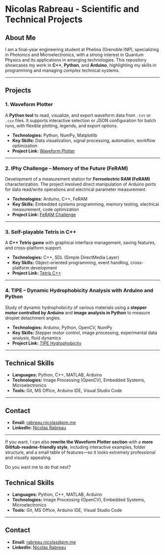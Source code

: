 # Nicolas Rabreau - Scientific and Technical Projects

## About Me

I am a final-year engineering student at Phelma (Grenoble INP), specializing in Photonics and Microelectronics, with a strong interest in Quantum Physics and its applications in emerging technologies. This repository showcases my work in **C++**, **Python**, and **Arduino**, highlighting my skills in programming and managing complex technical systems.

---

## Projects

### 1. Waveform Plotter

A **Python tool** to read, visualize, and export waveform data from `.txt` or `.csv` files. It supports interactive selection or JSON configuration for batch runs, with flexible plotting, legends, and export options.

* **Technologies:** Python, NumPy, Matplotlib
* **Key Skills:** Data visualization, signal processing, automation, workflow optimization
* **Project Link:** [Waveform Plotter](https://gitlab.com/N1kor4/from_waveform_to_python)

---

### 2. IPhy Challenge – Memory of the Future (FeRAM)

Development of a measurement station for **Ferroelectric RAM (FeRAM)** characterization. The project involved direct manipulation of Arduino ports for data read/write operations and electrical parameter measurement.

* **Technologies:** Arduino, C++, FeRAM
* **Key Skills:** Embedded systems programming, memory testing, electrical measurement, code optimization
* **Project Link:** [FeRAM Challenge](https://github.com/minfo10/Defis_FeRAM)

---

### 3. Self-playable Tetris in C++

A **C++ Tetris game** with graphical interface management, saving features, and cross-platform support.

* **Technologies:** C++, SDL (Simple DirectMedia Layer)
* **Key Skills:** Object-oriented programming, event handling, cross-platform development
* **Project Link:** [Tetris C++](https://github.com/N1kor4/Tetris)

---

### 4. TIPE – Dynamic Hydrophobicity Analysis with Arduino and Python

Study of dynamic hydrophobicity of various materials using a **stepper motor controlled by Arduino** and **image analysis in Python** to measure droplet detachment angles.

* **Technologies:** Arduino, Python, OpenCV, NumPy
* **Key Skills:** Stepper motor control, image processing, experimental data analysis, fluid dynamics
* **Project Link:** [TIPE Hydrophobicity](https://github.com/N1kor4/TIPE_PC)

---

## Technical Skills

* **Languages:** Python, C++, MATLAB, Arduino
* **Technologies:** Image Processing (OpenCV), Embedded Systems, Microelectronics
* **Tools:** Git, MS Office, Arduino IDE, Visual Studio Code

---

## Contact

* **Email:** [rabreau.nicolas@pm.me](mailto:rabreau.nicolas@pm.me)
* **LinkedIn:** [Nicolas Rabreau](https://www.linkedin.com/in/nicolas-rabreau)

---

If you want, I can also **rewrite the Waveform Plotter section** with a **more GitHub-readme-friendly style**, including interactive examples, folder structure, and a small table of features—so it looks extremely professional and visually appealing.

Do you want me to do that next?


## Technical Skills

* **Languages:** Python, C++, MATLAB, Arduino
* **Technologies:** Image Processing (OpenCV), Embedded Systems, Microelectronics
* **Tools:** Git, MS Office, Arduino IDE, Visual Studio Code

---

## Contact

* **Email:** [rabreau.nicolas@pm.me](mailto:rabreau.nicolas@pm.me)
* **LinkedIn:** [Nicolas Rabreau](https://www.linkedin.com/in/nicolas-rabreau)
